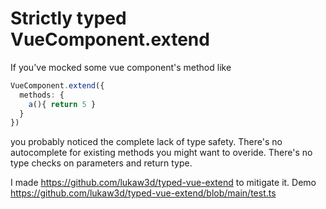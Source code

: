 # Strictly typed VueComponent.extend

If you've mocked some vue component's method like
```ts
VueComponent.extend({
  methods: {
    a(){ return 5 }
  }
})
```
you probably noticed the complete lack of type safety. There's no autocomplete for existing methods you might want to overide. There's no type checks on parameters and return type.

I made https://github.com/lukaw3d/typed-vue-extend to mitigate it. Demo https://github.com/lukaw3d/typed-vue-extend/blob/main/test.ts
